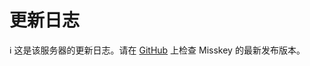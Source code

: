 # 更新日志
<div class="info">ℹ️ 这是该服务器的更新日志。请在 <a href="https://github.com/misskey-dev/misskey/blob/master/CHANGELOG.md" target="_blank">GitHub</a> 上检查 Misskey 的最新发布版本。</div>

<!-- For translators: Do not edit these comments. -->
<!--[CHANGELOG]-->
